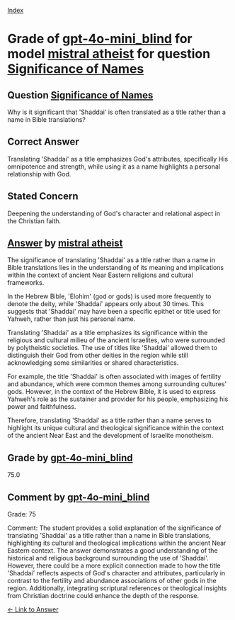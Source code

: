 
[Index](../../../../index.md)
# Grade of [gpt-4o-mini_blind](../../../grading_models/gpt-4o-mini_blind.md) for model [mistral atheist](../../../answering_models/mistral_atheist.md) for question [Significance of Names](../../../questions/Significance_of_Names.md)

## Question [Significance of Names](../../../questions/Significance_of_Names.md)
Why is it significant that 'Shaddai' is often translated as a title rather than a name in Bible translations?

## Correct Answer
Translating 'Shaddai' as a title emphasizes God's attributes, specifically His omnipotence and strength, while using it as a name highlights a personal relationship with God.

## Stated Concern
Deepening the understanding of God's character and relational aspect in the Christian faith.

## [Answer](../Significance_of_Names.md) by [mistral atheist](../../../answering_models/mistral_atheist.md)
 The significance of translating 'Shaddai' as a title rather than a name in Bible translations lies in the understanding of its meaning and implications within the context of ancient Near Eastern religions and cultural frameworks.

In the Hebrew Bible, 'Elohim' (god or gods) is used more frequently to denote the deity, while 'Shaddai' appears only about 30 times. This suggests that 'Shaddai' may have been a specific epithet or title used for Yahweh, rather than just his personal name.

Translating 'Shaddai' as a title emphasizes its significance within the religious and cultural milieu of the ancient Israelites, who were surrounded by polytheistic societies. The use of titles like 'Shaddai' allowed them to distinguish their God from other deities in the region while still acknowledging some similarities or shared characteristics.

For example, the title 'Shaddai' is often associated with images of fertility and abundance, which were common themes among surrounding cultures' gods. However, in the context of the Hebrew Bible, it is used to express Yahweh's role as the sustainer and provider for his people, emphasizing his power and faithfulness.

Therefore, translating 'Shaddai' as a title rather than a name serves to highlight its unique cultural and theological significance within the context of the ancient Near East and the development of Israelite monotheism.

## Grade by [gpt-4o-mini_blind](../../../grading_models/gpt-4o-mini_blind.md)
75.0

## Comment by [gpt-4o-mini_blind](../../../grading_models/gpt-4o-mini_blind.md)
Grade: 75

Comment: The student provides a solid explanation of the significance of translating 'Shaddai' as a title rather than a name in Bible translations, highlighting its cultural and theological implications within the ancient Near Eastern context. The answer demonstrates a good understanding of the historical and religious background surrounding the use of 'Shaddai'. However, there could be a more explicit connection made to how the title 'Shaddai' reflects aspects of God's character and attributes, particularly in contrast to the fertility and abundance associations of other gods in the region. Additionally, integrating scriptural references or theological insights from Christian doctrine could enhance the depth of the response.

[&lt;- Link to Answer](../Significance_of_Names.md)
